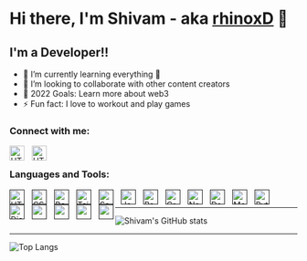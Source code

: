 # Hi there, I'm Shivam - aka [rhinoxD][website] 👋

## I'm a Developer!!

- 🌱 I’m currently learning everything 🤣
- 👯 I’m looking to collaborate with other content creators
- 🥅 2022 Goals: Learn more about web3
- ⚡ Fun fact: I love to workout and play games

### Connect with me:

[<img align="left" alt="HTML5" width="26px" src="https://www.svgrepo.com/show/40309/earth-globe.svg" style="padding-right:10px;" />](https://shivamsk.netlify.app/)
&nbsp;&nbsp;
[<img align="left" alt="HTML5" width="26px" src="https://www.svgrepo.com/show/299484/linkedin.svg" style="padding-right:10px;" />](https://www.linkedin.com/in/the-shivamkumar/)
&nbsp;&nbsp;

### Languages and Tools:

[<img align="left" alt="HTML5" width="26px" src="https://cdn.jsdelivr.net/gh/devicons/devicon/icons/html5/html5-original.svg" style="padding-right:10px;" />]()
[<img align="left" alt="CSS3" width="26px" src="https://cdn.jsdelivr.net/gh/devicons/devicon/icons/css3/css3-original.svg" style="padding-right:10px;" />]()
[<img align="left" alt="Bootstrap" width="26px" src="https://cdn.jsdelivr.net/gh/devicons/devicon/icons/bootstrap/bootstrap-original.svg" style="padding-right:10px;" />]()
[<img align="left" alt="Tailwind" width="26px" src="https://cdn.icon-icons.com/icons2/2107/PNG/128/file_type_tailwind_icon_130128.png" style="padding-right:10px;" />]()
[<img align="left" alt="Sass" width="26px" src="https://cdn.jsdelivr.net/gh/devicons/devicon/icons/sass/sass-original.svg" style="padding-right:10px;" />]()
[<img align="left" alt="JavaScript" width="26px" src="https://cdn.jsdelivr.net/gh/devicons/devicon/icons/javascript/javascript-original.svg" style="padding-right:10px;" />]()
[<img align="left" alt="React" width="26px" src="https://cdn.jsdelivr.net/gh/devicons/devicon/icons/react/react-original.svg" style="padding-right:10px;" />]()
[<img align="left" alt="GraphQL" width="26px" src="https://cdn.jsdelivr.net/gh/devicons/devicon/icons/graphql/graphql-plain.svg" style="padding-right:10px;" />]()
[<img align="left" alt="Node.js" width="26px" src="https://cdn.jsdelivr.net/gh/devicons/devicon/icons/nodejs/nodejs-original.svg" style="padding-right:10px;" />]()
[<img align="left" alt="Deno" width="26px" src="https://upload.wikimedia.org/wikipedia/commons/thumb/e/e8/Deno_2021.svg/512px-Deno_2021.svg.png?20220109092922" style="padding-right:10px;" />]()
[<img align="left" alt="MongoDB" width="26px" src="https://cdn.jsdelivr.net/gh/devicons/devicon/icons/mongodb/mongodb-original.svg" style="padding-right:10px;" />]()
[<img align="left" alt="Python" width="26px" src="https://cdn.jsdelivr.net/gh/devicons/devicon/icons/python/python-original.svg" style="padding-right:10px;" />]()
[<img align="left" alt="Django" width="26px" src="https://www.svgrepo.com/show/373554/django.svg" style="padding-right:10px;" />]()
[<img align="left" width="26px" src="https://cdn.jsdelivr.net/gh/devicons/devicon/icons/mysql/mysql-original.svg" style="padding-right:10px;" />]()
[<img align="left" width="26px" src="https://cdn.jsdelivr.net/gh/devicons/devicon/icons/git/git-original.svg" style="padding-right:10px;" />]()
[<img align="left" width="26px" src="https://user-images.githubusercontent.com/3369400/139447912-e0f43f33-6d9f-45f8-be46-2df5bbc91289.png" style="padding-right:10px;" />]()
[<img align="left" width="26px" src="https://www.svgrepo.com/show/354004/linux-tux.svg" />]()

<br/>

---

![Shivam's GitHub stats](https://github-readme-stats.vercel.app/api?username=rhinoxD&count_private=true&show_icons=true&theme=tokyonight)

---

![Top Langs](https://github-readme-stats.vercel.app/api/top-langs/?username=rhinoxD&layout=compact)

[website]: https://shivamsk.netlify.app/
[linkedin]: https://www.linkedin.com/in/the-shivamkumar/
